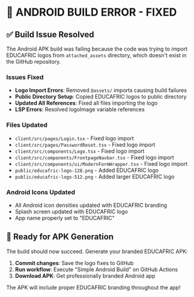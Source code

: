# 🔧 ANDROID BUILD ERROR - FIXED

## ✅ Build Issue Resolved

The Android APK build was failing because the code was trying to import EDUCAFRIC logos from `attached_assets` directory, which doesn't exist in the GitHub repository.

### Issues Fixed
- **Logo Import Errors**: Removed `@assets/` imports causing build failures
- **Public Directory Setup**: Copied EDUCAFRIC logos to public directory
- **Updated All References**: Fixed all files importing the logo
- **LSP Errors**: Resolved logoImage variable references

### Files Updated
- `client/src/pages/Login.tsx` - Fixed logo import
- `client/src/pages/PasswordReset.tsx` - Fixed logo import  
- `client/src/components/Logo.tsx` - Fixed logo import
- `client/src/components/FrontpageNavbar.tsx` - Fixed logo import
- `client/src/components/ui/ModernFormWrapper.tsx` - Fixed logo import
- `public/educafric-logo-128.png` - Added EDUCAFRIC logo
- `public/educafric-logo-512.png` - Added larger EDUCAFRIC logo

### Android Icons Updated
- All Android icon densities updated with EDUCAFRIC branding
- Splash screen updated with EDUCAFRIC logo
- App name properly set to "EDUCAFRIC"

## 📱 Ready for APK Generation

The build should now succeed. Generate your branded EDUCAFRIC APK:

1. **Commit changes**: Save the logo fixes to GitHub
2. **Run workflow**: Execute "Simple Android Build" on GitHub Actions
3. **Download APK**: Get professionally branded Android app

The APK will include proper EDUCAFRIC branding throughout the app!